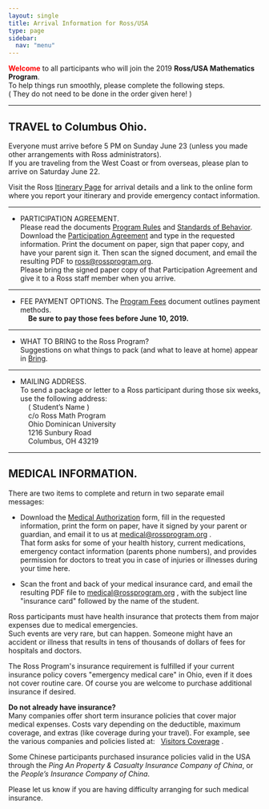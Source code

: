 ```yaml
---
layout: single
title: Arrival Information for Ross/USA
type: page
sidebar:
  nav: "menu"
---
```


<span style="color: red"><b>Welcome</b></span> to all 
participants who will join the 2019 <b>Ross/USA Mathematics Program</b>. <br>
To help things run smoothly, please complete the following steps.  <br>
( They do not need to be done in the order given here! )

________________________________________
## TRAVEL to Columbus Ohio.  <br>
Everyone must arrive before 5 PM on Sunday June 23 
(unless you made other arrangements with Ross administrators).  
If you are traveling from the West Coast or from overseas, 
please plan to arrive on Saturday June 22.

Visit the Ross [Itinerary Page](https://rossprogram.org/arrival/usa/itinerary/)  for
arrival details and a link to the online form where you report
your itinerary and provide emergency contact information.

________________________________________
- PARTICIPATION AGREEMENT. <br>
Please read the documents [Program Rules](/materials/program-rules.pdf) 
and [Standards of Behavior](/materials/standards-of-behavior.pdf).   <br>
Download the [Participation Agreement](/materials/participation-agreement.pdf) 
and type in the requested information. 
Print the document on paper, sign that paper copy, 
and have your parent sign it. Then scan the signed document, 
and email the resulting PDF to  ross@rossprogram.org. <br>
Please bring the signed paper copy of that Participation Agreement 
and give it to a Ross staff member when you arrive.

________________________________________
- FEE PAYMENT OPTIONS.
The [Program Fees](/materials/program-fees.pdf) document outlines payment methods.<br>
  &nbsp;    &nbsp;    <b> Be sure to pay those fees before June 10, 2019. </b>
     
________________________________________
- WHAT TO BRING to the Ross Program? <br>
Suggestions on what things to pack (and what to leave at home) 
appear in [Bring](/materials/bring.pdf).

________________________________________
- MAILING ADDRESS. <br>
To send a package or letter to a Ross participant during 
those six weeks, use the following address: <br>
 &nbsp;    &nbsp;        ( Student’s Name )  <br>
 &nbsp;    &nbsp;        c/o Ross Math Program  <br>
 &nbsp;    &nbsp;          Ohio Dominican University  <br>
 &nbsp;    &nbsp;           1216 Sunbury Road  <br>
 &nbsp;    &nbsp;         Columbus, OH 43219

________________________________________
## MEDICAL INFORMATION.  
There are two items to complete and return in two separate email messages:

   -  Download the [Medical Authorization](materials/medical-authorization.pdf) 
   form, fill in the requested information, print the form on paper, have it 
   signed by your parent or guardian, and email it to us at  medical@rossprogram.org .<br>
That form asks for some of your health history, current 
medications, emergency contact information (parents phone numbers), 
and provides permission for doctors to treat you in case of injuries 
or illnesses during your time here.

   - Scan the front and back of your medical insurance card, 
   and email the resulting PDF file to  medical@rossprogram.org ,
   with the subject line "insurance card"  followed by the name of the student.
   
Ross participants must have health insurance that protects 
them from major expenses due to medical emergencies.  
Such events are very rare, but can happen.  Someone might 
have an accident or illness that results in tens of thousands 
of dollars of fees for hospitals and doctors. 

The Ross Program's insurance requirement is fulfilled if 
your current insurance policy covers "emergency medical care" 
in Ohio, even if it does not cover routine care. Of course you 
are welcome to purchase additional insurance if desired.


<b>Do not already have insurance? </b> <br>
Many companies offer short term insurance policies that cover 
major medical expenses.  Costs vary depending on the deductible, 
maximum coverage, and extras (like coverage during your travel).
For example, see the various companies and policies listed at: 
&nbsp;   [Visitors Coverage](https://www.visitorscoverage.com/) .

Some Chinese participants purchased insurance policies 
valid in the USA through the 
<i>Ping An Property & Casualty Insurance Company of China</i>, 
or the <i>People’s Insurance Company of China</i>.

Please let us know if you are having difficulty arranging for such medical insurance.





